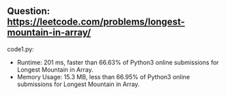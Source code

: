 ## Question: https://leetcode.com/problems/longest-mountain-in-array/

code1.py:
* Runtime: 201 ms, faster than 66.63% of Python3 online submissions for Longest Mountain in Array.
* Memory Usage: 15.3 MB, less than 66.95% of Python3 online submissions for Longest Mountain in Array.